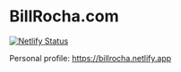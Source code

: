 # BillRocha.com

[![Netlify Status](https://api.netlify.com/api/v1/badges/54a8a233-5103-47c0-9d79-972c56c9dfd7/deploy-status)](https://app.netlify.com/sites/billrocha/deploys)

Personal profile: https://billrocha.netlify.app

